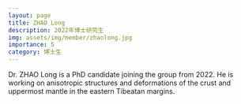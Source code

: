 ```yaml
---
layout: page
title: ZHAO Long
description: 2022年博士研究生
img: assets/img/member/zhaolong.jpg
importance: 5
category: 博士生
---
```


Dr. ZHAO Long is a PhD candidate joining the group from 2022. He is working on anisotropic structures and deformations of the crust and uppermost mantle in the eastern Tibeatan margins. 
